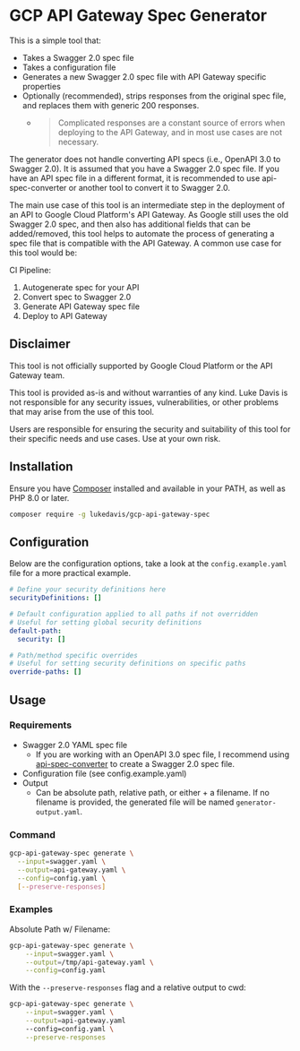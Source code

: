 # GCP API Gateway Spec Generator

This is a simple tool that:

- Takes a Swagger 2.0 spec file
- Takes a configuration file
- Generates a new Swagger 2.0 spec file with API Gateway specific properties
- Optionally (recommended), strips responses from the original spec file, and replaces them with generic 200 responses.
    - >Complicated responses are a constant source of errors when deploying to the API Gateway, and in most use cases are not necessary.

The generator does not handle converting API specs (i.e., OpenAPI 3.0 to Swagger 2.0). It is assumed that you have a Swagger 2.0 spec file. If you have an API spec file in a different format, it is recommended to use api-spec-converter or another tool to convert it to Swagger 2.0.

The main use case of this tool is an intermediate step in the deployment of an API to Google Cloud Platform's API Gateway. As Google still uses the old Swagger 2.0 spec, and then also has additional fields that can be added/removed, this tool helps to automate the process of generating a spec file that is compatible with the API Gateway. A common use case for this tool would be:

CI Pipeline:

1. Autogenerate spec for your API
2. Convert spec to Swagger 2.0
3. Generate API Gateway spec file
4. Deploy to API Gateway

## Disclaimer

This tool is not officially supported by Google Cloud Platform or the API Gateway team.

This tool is provided as-is and without warranties of any kind. Luke Davis is not responsible for any security issues, vulnerabilities, or other problems that may arise from the use of this tool.

Users are responsible for ensuring the security and suitability of this tool for their specific needs and use cases. Use at your own risk.

## Installation

Ensure you have [Composer](https://getcomposer.org/) installed and available in your PATH, as well as PHP 8.0 or later.

```bash
composer require -g lukedavis/gcp-api-gateway-spec
```

## Configuration

Below are the configuration options, take a look at the `config.example.yaml` file for a more practical example.

```yaml
# Define your security definitions here
securityDefinitions: []

# Default configuration applied to all paths if not overridden
# Useful for setting global security definitions
default-path:
  security: []

# Path/method specific overrides
# Useful for setting security definitions on specific paths
override-paths: []
```

## Usage

### Requirements

- Swagger 2.0 YAML spec file
    - If you are working with an OpenAPI 3.0 spec file, I recommend using [api-spec-converter](https://github.com/LucyBot-Inc/api-spec-converter) to create a Swagger 2.0 spec file.
- Configuration file (see config.example.yaml)
- Output
  - Can be absolute path, relative path, or either + a filename. If no filename is provided, the generated file will be named `generator-output.yaml`.

### Command

```bash
gcp-api-gateway-spec generate \
  --input=swagger.yaml \
  --output=api-gateway.yaml \
  --config=config.yaml \
  [--preserve-responses]
```

### Examples

Absolute Path w/ Filename:
```bash
gcp-api-gateway-spec generate \
    --input=swagger.yaml \
    --output=/tmp/api-gateway.yaml \
    --config=config.yaml
```

With the `--preserve-responses` flag and a relative output to cwd:

```bash
gcp-api-gateway-spec generate \
    --input=swagger.yaml \
    --output=api-gateway.yaml
    --config=config.yaml \
    --preserve-responses
```
